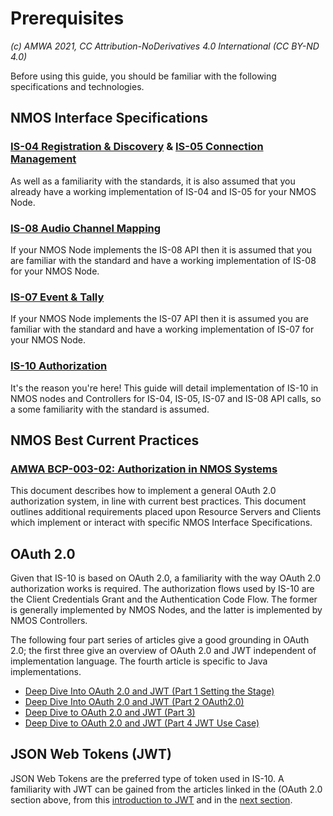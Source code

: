 
# Prerequisites
_(c) AMWA 2021, CC Attribution-NoDerivatives 4.0 International (CC BY-ND 4.0)_

Before using this guide, you should be familiar with the following specifications and technologies.
  
## NMOS Interface Specifications
### [IS-04 Registration & Discovery](https://specs.amwa.tv/is-04/) & [IS-05 Connection Management](https://specs.amwa.tv/is-05/)
As well as a familiarity with the standards, it is also assumed that you already have a working implementation of IS-04 and IS-05 for your NMOS Node.
### [IS-08 Audio Channel Mapping](https://specs.amwa.tv/is-08/)
If your NMOS Node implements the IS-08 API then it is assumed that you are familiar with the standard and have a working implementation of IS-08 for your NMOS Node.
### [IS-07 Event & Tally](https://specs.amwa.tv/is-07/)
If your NMOS Node implements the IS-07 API then it is assumed you are familiar with the standard and have a working implementation of IS-07 for your NMOS Node. 
### [IS-10 Authorization](https://specs.amwa.tv/is-10/)
It's the reason you're here! This guide will detail implementation of IS-10 in NMOS nodes and Controllers for IS-04, IS-05, IS-07 and IS-08 API calls, so a some familiarity with the standard is assumed.

## NMOS Best Current Practices
### [AMWA BCP-003-02: Authorization in NMOS Systems](https://specs.amwa.tv/bcp-003-02/)
This document describes how to implement a general OAuth 2.0 authorization system, in line with current best practices. This document outlines additional requirements placed upon Resource Servers and Clients which implement or interact with specific NMOS Interface Specifications.
  
## OAuth 2.0
Given that IS-10 is based on OAuth 2.0, a familiarity with the way OAuth 2.0 authorization works is required.  The authorization flows used by IS-10 are the Client Credentials Grant and the Authentication Code Flow. The former is generally implemented by NMOS Nodes, and the latter is implemented by NMOS Controllers.

The following four part series of articles give a good grounding in OAuth 2.0; the first three give an overview of OAuth 2.0 and JWT independent of implementation language. The fourth article is specific to Java implementations.

 - [Deep Dive Into OAuth 2.0 and JWT (Part 1 Setting the
   Stage)](https://dzone.com/articles/deep-dive-to-oauth20-amp-jwt-part-1-setting-the-st
   "https://dzone.com/articles/deep-dive-to-oauth20-amp-jwt-part-1-setting-the-st")
  - [Deep Dive Into OAuth 2.0 and JWT (Part 2
   OAuth2.0)](https://dzone.com/articles/deep-dive-to-oauth20-amp-jwt-part-2-oauth20)
   - [Deep Dive to OAuth 2.0 and JWT (Part
   3)](https://dzone.com/articles/deep-dive-to-oauth20-amp-jwt-part-3-jwt)
   - [Deep Dive to OAuth 2.0 and JWT (Part 4 JWT Use
   Case)](https://dzone.com/articles/what-is-zuul)

## JSON Web Tokens (JWT)
JSON Web Tokens are the preferred type of token used in IS-10.  A familiarity with JWT can be gained from the articles linked in the (OAuth 2.0 section above,  from this [introduction to JWT](https://jwt.io/introduction) and in the [next section](3.2.%20JSON%20Web%20Tokens%20(JWT).md).
<!--stackedit_data:
eyJoaXN0b3J5IjpbMjA4MTYxNzU1MywtOTg2MjE2MzE3LDQxOD
g4MDQyOSwtMTE1ODkwOTc2MywyNTIzOTc0OTQsMTc0NDA1OTA5
MiwtMjUzNzkzNjkwLDE5ODk3OTEwN119
-->